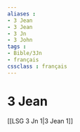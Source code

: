 ```yaml
---
aliases : 
- 3 Jean
- 3 Jean
- 3 Jn
- 3 John
tags : 
- Bible/3Jn
- français
cssclass : français
---
```


# 3 Jean

[[LSG 3 Jn 1|3 Jean 1]]
